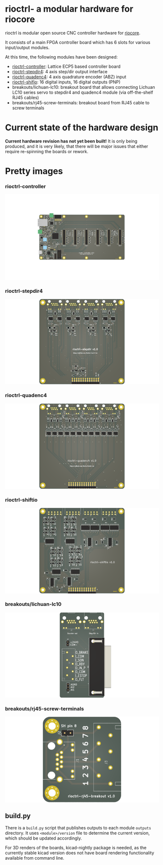 # rioctrl- a modular hardware for riocore

rioctrl is modular open source CNC controller hardware for [riocore](https://github.com/multigcs/riocore/).

It consists of a main FPGA controller board which has 6 slots for various input/output modules.

At this time, the following modules have been designed:

* [rioctrl-controller](rioctrl-controller/README.md): Lattice ECP5 based controller board
* [rioctrl-stepdir4](rioctrl-stepdir4/README.md): 4 axis step/dir output interface
* [rioctrl-quadenc4](rioctrl-quadenc4/README.md): 4 axis quadrature encoder (ABZ) input
* [rioctrl-shifio](rioctrl-shiftio/README.md): 16 digital inputs, 16 digital outputs (PNP)
* breakouts/lichuan-lc10: breakout board that allows connecting Lichuan LC10 series servo to stepdir4 and quadenc4 module (via off-the-shelf RJ45 cables)
* breakouts/rj45-screw-terminals: breakout board from RJ45 cable to screw terminals

# Current state of the hardware design

**Current hardware revision has not yet been built!** It is only being produced, and it is very likely, that there will be major issues that either require 
re-spinning the boards or rework.

# Pretty images

### rioctrl-controller
![rioctrl-controller](rioctrl-controller/outputs/rioctrl-controller-v1.0/board.png)

### rioctrl-stepdir4
![rioctrl-stepdir4](rioctrl-stepdir4/outputs/rioctrl-stepdir4-v1.0/board.png)

### rioctrl-quadenc4
![rioctrl-quadenc4](rioctrl-quadenc4/outputs/rioctrl-quadenc4-v1.0/board.png)

### rioctrl-shiftio
![rioctrl-shiftio](rioctrl-shiftio/outputs/rioctrl-shiftio-v1.0/board.png)

### breakouts/lichuan-lc10
![breakouts/lichuan-lc10](breakouts/lichuan-lc10/outputs/lichuan-lc10-v1.0/board.png)

### breakouts/rj45-screw-terminals
![breakouts/rj45-screw-terminals](breakouts/rj45-screw-terminals/outputs/rj45-screw-terminals-v1.0/board.png)

## build.py

There is a `build.py` script that publishes outputs to each module `outputs` directory. It uses `<module>/version` file to
determine the current version, which should be updated accordingly.

For 3D renders of the boards, kicad-nightly package is needed, as the currently stable kicad version does not have board rendering functionality available from command line.